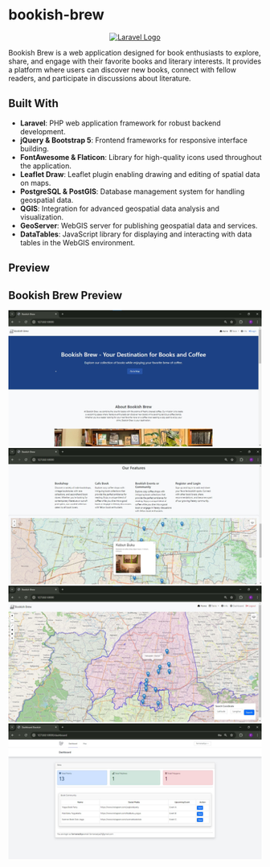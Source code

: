 

# bookish-brew

<p align="center"><a href="https://laravel.com" target="_blank"><img src="https://raw.githubusercontent.com/laravel/art/master/logo-lockup/5%20SVG/2%20CMYK/1%20Full%20Color/laravel-logolockup-cmyk-red.svg" width="400" alt="Laravel Logo"></a></p>


Bookish Brew is a web application designed for book enthusiasts to explore, share, and engage with their favorite books and literary interests. It provides a platform where users can discover new books, connect with fellow readers, and participate in discussions about literature.

## Built With

- **Laravel**: PHP web application framework for robust backend development.
- **jQuery & Bootstrap 5**: Frontend frameworks for responsive interface building.
- **FontAwesome & Flaticon**: Library for high-quality icons used throughout the application.
- **Leaflet Draw**: Leaflet plugin enabling drawing and editing of spatial data on maps.
- **PostgreSQL & PostGIS**: Database management system for handling geospatial data.
- **QGIS**: Integration for advanced geospatial data analysis and visualization.
- **GeoServer**: WebGIS server for publishing geospatial data and services.
- **DataTables**: JavaScript library for displaying and interacting with data tables in the WebGIS environment.

## Preview

## Bookish Brew Preview

![Preview 1](public/1preview.jpg)
![Preview 2](public/2preview.jpg)
![Preview 3](public/3preview.jpg)
![Preview 4](public/4preview.jpg)


